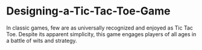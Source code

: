 # Designing-a-Tic-Tac-Toe-Game
In classic games, few are as universally recognized and enjoyed as Tic Tac Toe. Despite its apparent simplicity, this game engages players of all ages in a battle of wits and strategy.
